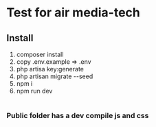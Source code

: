 # Test for air media-tech

## Install
  
1. composer install
2. copy .env.example => .env
3. php artisa key:generate
4. php artisan migrate --seed
5. npm i
6. npm run dev

#

### Public folder has a dev compile js and css

